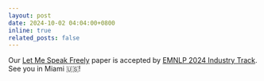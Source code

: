 ```yaml
---
layout: post
date: 2024-10-02 04:04:00+0800
inline: true
related_posts: false
---
```


Our [Let Me Speak Freely](https://arxiv.org/abs/2408.02442) paper is accepted by [EMNLP 2024 Industry Track](https://2024.emnlp.org/). See you in Miami 🇺🇸!
